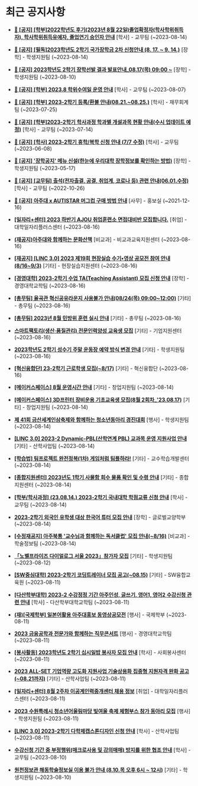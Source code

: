 # 최근 공지사항

* **[📌 [공지] [학부]2022학년도 후기(2023년 8월 22일)졸업확정자(학사학위취득자), 학사학위취득유예자, 졸업연기 승인자 안내](http://ajou.ac.kr/kr/ajou/notice.do?mode=view&amp;articleNo=220071&amp;article.offset=0&amp;articleLimit=30)**
 [학사] - 교무팀 (~2023-08-14)

* **[📌 [공지] [필독]2023학년도 2학기 국가장학금 2차 신청안내 (8. 17. ~ 9. 14.)](http://ajou.ac.kr/kr/ajou/notice.do?mode=view&amp;articleNo=220054&amp;article.offset=0&amp;articleLimit=30)**
 [장학] - 학생지원팀 (~2023-08-14)

* **[📌 [공지] 2023학년도 2학기 장학선발 결과 발표안내_08.17(목) 09:00 ~](http://ajou.ac.kr/kr/ajou/notice.do?mode=view&amp;articleNo=219971&amp;article.offset=0&amp;articleLimit=30)**
 [장학] - 학생지원팀 (~2023-08-10)

* **[📌 [공지] [학부] 2023.8 학위수여일 운영 안내](http://ajou.ac.kr/kr/ajou/notice.do?mode=view&amp;articleNo=219847&amp;article.offset=0&amp;articleLimit=30)**
 [학사] - 교무팀 (~2023-08-07)

* **[📌 [공지] [학부] 2023-2학기 등록/환불 안내(08.21.~08.25.)](http://ajou.ac.kr/kr/ajou/notice.do?mode=view&amp;articleNo=219379&amp;article.offset=0&amp;articleLimit=30)**
 [학사] - 재무회계팀 (~2023-07-25)

* **[📌 [공지] [학부]2023-2학기 학사과정 학과별 개설과목 현황 안내(수시 업데이트 예정)](http://ajou.ac.kr/kr/ajou/notice.do?mode=view&amp;articleNo=219065&amp;article.offset=0&amp;articleLimit=30)**
 [학사] - 교무팀 (~2023-07-14)

* **[📌 [공지] [학사] 2023-2학기 휴학/복학 신청 안내 (7/7 수정)](http://ajou.ac.kr/kr/ajou/notice.do?mode=view&amp;articleNo=215587&amp;article.offset=0&amp;articleLimit=30)**
 [학사] - 교무팀 (~2023-06-08)

* **[📌 [공지] &#x27;장학공지&#x27; 메뉴 신설(한눈에 우리대학 장학정보를 확인하는 방법)](http://ajou.ac.kr/kr/ajou/notice.do?mode=view&amp;articleNo=214764&amp;article.offset=0&amp;articleLimit=30)**
 [장학] - 학생지원팀 (~2023-05-17)

* **[📌 [공지] [교무팀] 출석(전자출결, 공결, 취업계, 코로나 등) 관련 안내(06.01.수정)](http://ajou.ac.kr/kr/ajou/notice.do?mode=view&amp;articleNo=205552&amp;article.offset=0&amp;articleLimit=30)**
 [학사] - 교무팀 (~2022-10-26)

* **[📌 [공지] 아주대 x AUTISTAR 머그컵 구매 방법 안내](http://ajou.ac.kr/kr/ajou/notice.do?mode=view&amp;articleNo=147976&amp;article.offset=0&amp;articleLimit=30)**
 [사무] - 홍보실 (~2021-12-16)

* **[[일자리+센터] 2023 하반기 AJOU 취업훈련소 면접대비반 모집합니다.](http://ajou.ac.kr/kr/ajou/notice.do?mode=view&amp;articleNo=220120&amp;article.offset=0&amp;articleLimit=30)**
 [취업] - 대학일자리플러스센터 (~2023-08-16)

* **[(재공지)아주대와 함께하는 문화산책](http://ajou.ac.kr/kr/ajou/notice.do?mode=view&amp;articleNo=220117&amp;article.offset=0&amp;articleLimit=30)**
 [비교과] - 비교과교육지원센터 (~2023-08-16)

* **[[재공지] [LINC 3.0] 2023 제19회 현장실습 수기•영상 공모전 참여 안내(8/16~9/3)](http://ajou.ac.kr/kr/ajou/notice.do?mode=view&amp;articleNo=220111&amp;article.offset=0&amp;articleLimit=30)**
 [기타] - 현장실습지원센터 (~2023-08-16)

* **[[경영대학] 2023-2학기 수업 TA(Teaching Assistant) 모집 신청 안내](http://ajou.ac.kr/kr/ajou/notice.do?mode=view&amp;articleNo=220110&amp;article.offset=0&amp;articleLimit=30)**
 [장학] - 경영대학교학팀 (~2023-08-16)

* **[[총무팀] 율곡관 혁신공유라운지 사용불가 안내(08/24(목) 09:00~12:00)](http://ajou.ac.kr/kr/ajou/notice.do?mode=view&amp;articleNo=220105&amp;article.offset=0&amp;articleLimit=30)**
 [기타] - 총무팀 (~2023-08-16)

* **[[총무팀] 2023년 8월 민방위 훈련 실시 안내](http://ajou.ac.kr/kr/ajou/notice.do?mode=view&amp;articleNo=220103&amp;article.offset=0&amp;articleLimit=30)**
 [기타] - 총무팀 (~2023-08-16)

* **[스마트팩토리(생산·품질관리) 전문인력양성 교육생 모집](http://ajou.ac.kr/kr/ajou/notice.do?mode=view&amp;articleNo=220100&amp;article.offset=0&amp;articleLimit=30)**
 [기타] - 기업지원센터 (~2023-08-16)

* **[2023학년도 2학기 성수기 주말 운동장 예약 방식 변경 안내](http://ajou.ac.kr/kr/ajou/notice.do?mode=view&amp;articleNo=220096&amp;article.offset=0&amp;articleLimit=30)**
 [기타] - 학생지원팀 (~2023-08-16)

* **[[혁신융합단] 23-2학기 근로학생 모집(~8/17)](http://ajou.ac.kr/kr/ajou/notice.do?mode=view&amp;articleNo=220089&amp;article.offset=0&amp;articleLimit=30)**
 [기타] - 혁신융합단 (~2023-08-16)

* **[[메이커스페이스] 8월 운영시간 안내](http://ajou.ac.kr/kr/ajou/notice.do?mode=view&amp;articleNo=220083&amp;article.offset=0&amp;articleLimit=30)**
 [기타] - 창업지원팀 (~2023-08-14)

* **[[메이커스페이스] 3D프린터 장비운용 기초교육생 모집(8월 2회차_&#x27;23.08.17)](http://ajou.ac.kr/kr/ajou/notice.do?mode=view&amp;articleNo=220075&amp;article.offset=0&amp;articleLimit=30)**
 [기타] - 창업지원팀 (~2023-08-14)

* **[제 41회 금산세계인삼축제와 함께하는 청소년동아리 경진대회](http://ajou.ac.kr/kr/ajou/notice.do?mode=view&amp;articleNo=220074&amp;article.offset=0&amp;articleLimit=30)**
 [행사] - 학생지원팀 (~2023-08-14)

* **[[LINC 3.0] 2023-2 Dynamic-PBL(산학연계 PBL) 교과목 운영 지원사업 안내](http://ajou.ac.kr/kr/ajou/notice.do?mode=view&amp;articleNo=220064&amp;article.offset=0&amp;articleLimit=30)**
 [기타] - 산학사업팀 (~2023-08-14)

* **[[학습법] 팀프로젝트 완전정복(1차) 게임처럼 팀플하라!](http://ajou.ac.kr/kr/ajou/notice.do?mode=view&amp;articleNo=220063&amp;article.offset=0&amp;articleLimit=30)**
 [기타] - 교수학습개발센터 (~2023-08-14)

* **[[종합지원센터] 2023년도 1학기 사물함 회수 물품 확인 및 수령 안내](http://ajou.ac.kr/kr/ajou/notice.do?mode=view&amp;articleNo=220062&amp;article.offset=0&amp;articleLimit=30)**
 [기타] - 종합지원센터 (~2023-08-14)

* **[[학부/학사과정] (23.08.14.) 2023-2학기 국내대학 학점교류 신청 안내](http://ajou.ac.kr/kr/ajou/notice.do?mode=view&amp;articleNo=220057&amp;article.offset=0&amp;articleLimit=30)**
 [학사] - 교무팀 (~2023-08-14)

* **[2023-2학기 외국인 유학생 대상 한국어 튜터 모집 안내](http://ajou.ac.kr/kr/ajou/notice.do?mode=view&amp;articleNo=220050&amp;article.offset=0&amp;articleLimit=30)**
 [장학] - 글로벌교양학부 (~2023-08-14)

* **[[수정재공지] 아주북통 &#x27;교수님과 함께하는 독서클럽&#x27; 모집 안내(~8/16)](http://ajou.ac.kr/kr/ajou/notice.do?mode=view&amp;articleNo=220048&amp;article.offset=0&amp;articleLimit=30)**
 [비교과] - 학술정보팀 (~2023-08-14)

* **[「노벨프라이즈 다이얼로그 서울 2023」참가자 모집](http://ajou.ac.kr/kr/ajou/notice.do?mode=view&amp;articleNo=220037&amp;article.offset=0&amp;articleLimit=30)**
 [기타] - 학생지원팀 (~2023-08-12)

* **[[SW중심대학] 2023-2학기 코딩트레이너 모집 공고(~08.15)](http://ajou.ac.kr/kr/ajou/notice.do?mode=view&amp;articleNo=220031&amp;article.offset=0&amp;articleLimit=30)**
 [기타] - SW융합교육원 (~2023-08-11)

* **[[다산학부대학] 2023-2 수강정정 기간 아주인성, 글쓰기, 영어1, 영어2 수강신청 관련 안내](http://ajou.ac.kr/kr/ajou/notice.do?mode=view&amp;articleNo=220025&amp;article.offset=0&amp;articleLimit=30)**
 [학사] - 다산학부대학교학팀 (~2023-08-11)

* **[(재)[국제학부] 일본어활용 아주대홍보 동영상공모전](http://ajou.ac.kr/kr/ajou/notice.do?mode=view&amp;articleNo=220024&amp;article.offset=0&amp;articleLimit=30)**
 [행사] - 국제학부 (~2023-08-11)

* **[2023 금융공학과 전문가와 함께하는 직무콘서트](http://ajou.ac.kr/kr/ajou/notice.do?mode=view&amp;articleNo=220023&amp;article.offset=0&amp;articleLimit=30)**
 [행사] - 경영대학교학팀 (~2023-08-11)

* **[[봉사활동] 2023학년도 2학기 십시일밥 봉사자 모집 안내](http://ajou.ac.kr/kr/ajou/notice.do?mode=view&amp;articleNo=220021&amp;article.offset=0&amp;articleLimit=30)**
 [학사] - 사회봉사센터 (~2023-08-11)

* **[2023 ALL-SET 기업역량 고도화 지원사업 기술상용화 집중형 지원자격 완화 공고(~08.21까지)](http://ajou.ac.kr/kr/ajou/notice.do?mode=view&amp;articleNo=220020&amp;article.offset=0&amp;articleLimit=30)**
 [기타] - 산학사업팀 (~2023-08-11)

* **[[일자리+센터] 8월 2주차 이공계인력중개센터 채용 정보](http://ajou.ac.kr/kr/ajou/notice.do?mode=view&amp;articleNo=220019&amp;article.offset=0&amp;articleLimit=30)**
 [취업] - 대학일자리플러스센터 (~2023-08-11)

* **[2023 수원특례시 청소년어울림마당 빛여울 축제 체험부스 참가 동아리 모집](http://ajou.ac.kr/kr/ajou/notice.do?mode=view&amp;articleNo=220008&amp;article.offset=0&amp;articleLimit=30)**
 [행사] - 학생지원팀 (~2023-08-11)

* **[[LINC 3.0] 2023-2학기 다학제캡스톤디자인 신청 안내](http://ajou.ac.kr/kr/ajou/notice.do?mode=view&amp;articleNo=220004&amp;article.offset=0&amp;articleLimit=30)**
 [학사] - 산학사업팀 (~2023-08-11)

* **[수강신청 기간 중 부정행위(매크로사용 및 강의매매) 방지를 위한 협조 안내](http://ajou.ac.kr/kr/ajou/notice.do?mode=view&amp;articleNo=220000&amp;article.offset=0&amp;articleLimit=30)**
 [학사] - 교무팀 (~2023-08-10)

* **[원천정보관 해동학술정보실 이용 불가 안내 (8.10.목 오후 6시 ~ 12시)](http://ajou.ac.kr/kr/ajou/notice.do?mode=view&amp;articleNo=219986&amp;article.offset=0&amp;articleLimit=30)**
 [기타] - 학생지원팀 (~2023-08-10)
